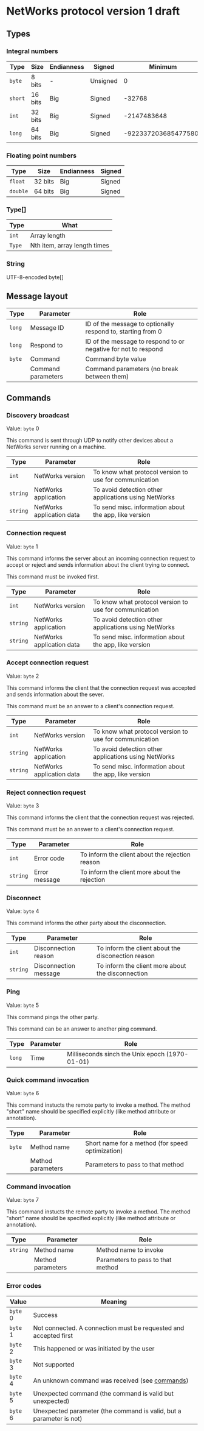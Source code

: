 # NetWorks protocol version 1 draft

## Types

### Integral numbers

| Type    | Size    | Endianness | Signed   | Minimum              | Maximum             |
|---------|---------|------------|----------|----------------------|---------------------|
| `byte`  | 8 bits  | -          | Unsigned | 0                    | 255                 |
| `short` | 16 bits | Big        | Signed   | -32768               | 32767               |
| `int`   | 32 bits | Big        | Signed   | -2147483648          | 2147483647          |
| `long`  | 64 bits | Big        | Signed   | -9223372036854775808 | 9223372036854775807 |

### Floating point numbers

| Type     | Size    | Endianness | Signed |
|----------|---------|------------|--------|
| `float`  | 32 bits | Big        | Signed |
| `double` | 64 bits | Big        | Signed |

### Type[]

| Type   | What                         |
|--------|------------------------------|
| `int`  | Array length                 |
| `Type` | Nth item, array length times |

### String

UTF-8-encoded byte[]

## Message layout

| Type   | Parameter          | Role                                                           |
|--------|--------------------|----------------------------------------------------------------|
| `long` | Message ID         | ID of the message to optionally respond to, starting from 0    |
| `long` | Respond to         | ID of the message to respond to or negative for not to respond |
| `byte` | Command            | Command byte value                                             |
|        | Command parameters | Command parameters (no break between them)                     |

## Commands

### Discovery broadcast

Value: `byte` 0

This command is sent through UDP to notify other devices about a NetWorks server running on a machine.

| Type     | Parameter                 | Role                                                   |
|----------|---------------------------|--------------------------------------------------------|
| `int`    | NetWorks version          | To know what protocol version to use for communication |
| `string` | NetWorks application      | To avoid detection other applications using NetWorks   |
| `string` | NetWorks application data | To send misc. information about the app, like version  |

### Connection request

Value: `byte` 1

This command informs the server about an incoming connection request to accept or reject and sends information about the client trying to connect.

This command must be invoked first.

| Type     | Parameter                 | Role                                                   |
|----------|---------------------------|--------------------------------------------------------|
| `int`    | NetWorks version          | To know what protocol version to use for communication |
| `string` | NetWorks application      | To avoid detection other applications using NetWorks   |
| `string` | NetWorks application data | To send misc. information about the app, like version  |

### Accept connection request

Value: `byte` 2

This command informs the client that the connection request was accepted and sends information about the sever.

This command must be an answer to a client's connection request.

| Type     | Parameter                 | Role                                                   |
|----------|---------------------------|--------------------------------------------------------|
| `int`    | NetWorks version          | To know what protocol version to use for communication |
| `string` | NetWorks application      | To avoid detection other applications using NetWorks   |
| `string` | NetWorks application data | To send misc. information about the app, like version  |

### Reject connection request

Value: `byte` 3

This command informs the client that the connection request was rejected.

This command must be an answer to a client's connection request.

| Type     | Parameter     | Role                                            |
|----------|---------------|-------------------------------------------------|
| `int`    | Error code    | To inform the client about the rejection reason |
| `string` | Error message | To inform the client more about the rejection   |

### Disconnect

Value: `byte` 4

This command informs the other party about the disconnection.

| Type     | Parameter             | Role                                               |
|----------|-----------------------|----------------------------------------------------|
| `int`    | Disconnection reason  | To inform the client about the disconection reason |
| `string` | Disconnection message | To inform the client more about the disconnection  |

### Ping

Value: `byte` 5

This command pings the other party.

This command can be an answer to another ping command.

| Type     | Parameter | Role                                           |
|----------|-----------|------------------------------------------------|
| `long`   | Time      | Milliseconds sinch the Unix epoch (1970-01-01) |

### Quick command invocation

Value: `byte` 6

This command instucts the remote party to invoke a method. The method "short" name should be specified explicitly (like method attribute or annotation).

| Type   | Parameter         | Role                                             |
|--------|-------------------|--------------------------------------------------|
| `byte` | Method name       | Short name for a method (for speed optimization) |
|        | Method parameters | Parameters to pass to that method                |

### Command invocation

Value: `byte` 7

This command instucts the remote party to invoke a method. The method "short" name should be specified explicitly (like method attribute or annotation).

| Type     | Parameter         | Role                              |
|----------|-------------------|-----------------------------------|
| `string` | Method name       | Method name to invoke             |
|          | Method parameters | Parameters to pass to that method |

### Error codes

| Value    | Meaning                                                             |
|----------|---------------------------------------------------------------------|
| `byte` 0 | Success                                                             |
| `byte` 1 | Not connected. A connection must be requested and accepted first    |
| `byte` 2 | This happened or was initiated by the user                          |
| `byte` 3 | Not supported                                                       |
| `byte` 4 | An unknown command was received (see [commands](#commands))         |
| `byte` 5 | Unexpected command (the command is valid but unexpected)            |
| `byte` 6 | Unexpected parameter (the command is valid, but a parameter is not) |
